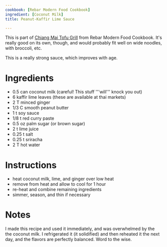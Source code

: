 ```yaml
---
cookbook: [Rebar Modern Food Cookbook]
ingredient: [Coconut Milk]
title: Peanut-Kaffir Lime Sauce

---
```

This is part of [Chiang Mai Tofu Grill](chiang-mai-tofu-grill.html) from Rebar Modern Food Cookbook.  It's really good on its own, though, and would probably fit well on wide noodles, with broccoli, etc.

This is a really strong sauce, which improves with age.

# Ingredients

* 0.5 can coconut milk (careful!  This stuff '''will''' knock you out)
* 6 kaffir lime leaves (these are available at thai markets)
* 2 T minced ginger
* 1/3 C smooth peanut butter
* 1 t soy sauce
* 1/8 t red curry paste
* 0.5 oz palm sugar (or brown sugar)
* 2 t lime juice
* 0.25 t salt
* 0.25 t sriracha
* 2 T hot water
# Instructions

* heat coconut milk, lime, and ginger over low heat
* remove from heat and allow to cool for 1 hour
* re-heat and combine remaining ingredients
* simmer, season, and thin if necessary
# Notes

I made this recipe and used it immediately, and was overwhelmed by the the coconut milk.  I refrigerated it (it solidified) and then reheated it the next day, and the flavors are perfectly balanced.  Word to the wise.

